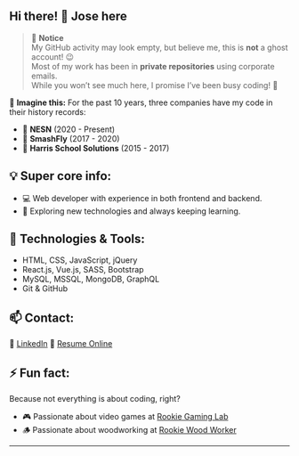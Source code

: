 ## Hi there! 👋 Jose here  

> 👻 **Notice**  
> My GitHub activity may look empty, but believe me, this is **not** a ghost account! 😉  
> Most of my work has been in **private repositories** using corporate emails.  
> While you won’t see much here, I promise I’ve been busy coding! 🚀  

📜 **Imagine this:** For the past 10 years, three companies have my code in their history records:  
- 🏢 **NESN** (2020 - Present)  
- 🏢 **SmashFly** (2017 - 2020)  
- 🏢 **Harris School Solutions** (2015 - 2017)  

## 💡 Super core info:
- 💻 Web developer with experience in both frontend and backend. 
- 🚀 Exploring new technologies and always keeping learning.  

## 🔧 Technologies & Tools:  
- HTML, CSS, JavaScript, jQuery  
- React.js, Vue.js, SASS, Bootstrap  
- MySQL, MSSQL, MongoDB, GraphQL  
- Git & GitHub  

## 📫 Contact:  
📌 [LinkedIn](https://www.linkedin.com/in/joseisraelmolina/)
📌 [Resume Online](https://josemolinaresume.com/site/)

## ⚡ Fun fact:
Because not everything is about coding, right?
- 🎮 Passionate about video games at [Rookie Gaming Lab](https://www.youtube.com/@RookieGamingLab)
- 🪵 Passionate about woodworking at [Rookie Wood Worker](https://www.youtube.com/@RookieGamingLab)

---  

<!--
**jimolina/jimolina** is a ✨ _special_ ✨ repository because its `README.md` (this file) appears on your GitHub profile.

Here are some ideas to get you started:

- 🔭 I’m currently working on ...
- 🌱 I’m currently learning ...
- 👯 I’m looking to collaborate on ...
- 🤔 I’m looking for help with ...
- 💬 Ask me about ...
- 📫 How to reach me: ...
- 😄 Pronouns: ...
- ⚡ Fun fact: ...
-->
